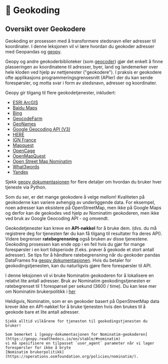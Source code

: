# 📖 Geokoding

## Oversikt over Geokodere

Geokoding er prosessen med å transformere stedsnavn eller adresser til
koordinater. I denne leksjonen vil vi lære hvordan du geokoder adresser med
Geopandas og [geopy](https://geopy.readthedocs.io/en/stable/).

Geopy og andre geokoderbiblioteker (som
[geocoder](http://geocoder.readthedocs.io/)) gjør det enkelt å finne plasseringen av
koordinatene til adresser, byer, land og landemerker over hele kloden
ved hjelp av nettjenester ("geokodere"). I praksis er geokodere ofte applikasjons
programmeringsgrensesnitt (APIer) der du kan sende forespørsler, og motta
svar i form av stedsnavn, adresser og koordinater.

Geopy gir tilgang til flere geokodetjenester, inkludert:

- [ESRI ArcGIS](https://developers.arcgis.com/rest/geocode/api-reference/overview-world-geocoding-service.htm)
- [Baidu Maps](http://lbsyun.baidu.com/index.php?title=webapi/guide/webservice-geocoding)
- [Bing](https://msdn.microsoft.com/en-us/library/ff701715.aspx)
- [GeocodeFarm](https://www.geocode.farm/geocoding/free-api-documentation/)
- [GeoNames](http://www.geonames.org/export/geonames-search.html)
- [Google Geocoding API (V3)](https://developers.google.com/maps/documentation/geocoding/)
- [HERE](https://developer.here.com/documentation/geocoder/)
- [IGN France](https://geoservices.ign.fr/documentation/geoservices/index.html)
- [Mapquest](https://developer.mapquest.com/documentation/open/)
- [OpenCage](https://opencagedata.com/api)
- [OpenMapQuest](http://developer.mapquest.com/web/products/open/geocoding-service)
- [Open Street Map Nominatim](https://wiki.openstreetmap.org/wiki/Nominatim)
- [What3words](https://developer.what3words.com/public-api/docsv2#overview)
- [Yandex](https://tech.yandex.com/maps/doc/geocoder/desc/concepts/input_params-docpage/)

Sjekk [geopy dokumentasjonen](https://geopy.readthedocs.io/en/stable/) for
flere detaljer om hvordan du bruker hver tjeneste via Python.

Som du ser, er det mange geokodere å velge mellom! Kvaliteten på
geokoderne kan variere avhengig av underliggende data. For eksempel, noen
adresser kan eksistere på OpenStreetMap, men ikke på Google Maps og derfor kan de
geokodes ved hjelp av Nominatim geokoderen, men ikke ved bruk av Google
Geocoding API - og omvendt.

Geokodetjenester kan kreve en **API-nøkkel** for å bruke dem. (dvs. du
må registrere deg for tjenesten før du kan få tilgang til resultater fra deres API).
Videre begrenser **ratebegrensning** også bruken av disse tjenestene. Geokoding
prosessen kan ende opp i en feil hvis du gjør for mange forespørsler
i en kort tidsperiode (f.eks. prøver å geokode et stort antall adresser). Se
tips for å håndtere ratebegrensning når du geokoder pandas DataFrames fra
[geopy dokumentasjonen](https://geopy.readthedocs.io/en/stable/#usage-with-pandas).
Hvis du betaler for geokodingstjenesten, kan du naturligvis gjøre flere forespørsler til
API.

I denne leksjonen vil vi bruke Nominatim geokoderen for å lokalisere en relativt
lite antall adresser. Bruk av Nominatim geokodingstjenesten er
ratebegrenset til 1 forespørsel per sekund (3600 / time). Du kan lese mer om
Nominatim brukerpolitikk i
[her](https://operations.osmfoundation.org/policies/nominatim/)

Heldigvis, Nominatim, som er en geokoder basert på OpenStreetMap data krever ikke
en API-nøkkel for å bruke tjenesten hvis den brukes til å geokode bare et lite
antall adresser.

```{note}
Sjekk alltid vilkårene for tjenesten til geokodingstjenesten du bruker!
```

```{caution}
Som bemerket i [geopy-dokumentasjonen for Nominatim-geokoderen](https://geopy.readthedocs.io/en/stable/#nominatim)
vi må spesifisere en tilpasset `user_agent` parameter når vi lager forespørsler for ikke å bryte
[Nominatim brukerpolitikk](https://operations.osmfoundation.org/policies/nominatim/).
```